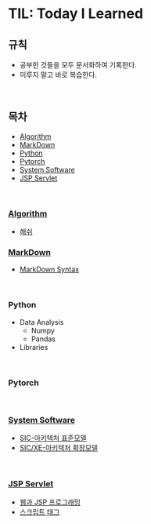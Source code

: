 # TIL: Today I Learned

## 규칙
- 공부한 것들을 모두 문서화하여 기록한다.
- 미루지 말고 바로 복습한다.

<br>


## 목차
- [Algorithm](#algorithm)
- [MarkDown](#markdown)
- [Python](#Python)
- [Pytorch](#pytorch)
- [System Software](#system-software)
- [JSP Servlet](#jsp-servlet)

<br>

### [Algorithm](github.com/sieunp/TIL/tree/main/Algorithm)
- [해쉬]()

### [MarkDown](github.com/sieunp06/TIL/tree/main/MarkDown)
- [MarkDown Syntax](github.com/sieunp06/TIL/tree/main/MarkDown/Basic-MarkDown-Syntax.md)

<br>

### Python
- Data Analysis
    - Numpy
    - Pandas
- Libraries

<br>

### Pytorch

<br>

### [System Software](github.com/sieunp06/TIL/tree/main/System%20Software)
- [SIC-아키텍처 표준모델](github.com/sieunp06/TIL/tree/main/System-Software/SIC-Machine-Architectural-Components.md)
- [SIC/XE-아키텍처 확장모델](github.com/sieunp06/TIL/tree/main/System-Software/SIC-XE-Machine-Architectural-Components.md)

<br>

### [JSP Servlet](github.com/sieunp06/TIL/tree/main/JSP%20Servlet)
- [웹과 JSP 프로그래밍](github.com/sieunp06/TIL/tree/main/JSP%20Servlet/Internet-and-JSP.md)
- [스크립트 태그](github.com/sieunp06/TIL/tree/main/JSP%20Servlet/Script-Tag.md)